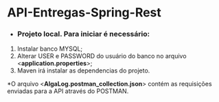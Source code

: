 # API-Entregas-Spring-Rest

- ### **Projeto local. Para iniciar é necessário:**
1. Instalar banco MYSQL;
2. Alterar USER e PASSWORD do usuário do banco no arquivo <**application.properties**>;
3. Maven irá instalar as dependencias do projeto.

*O arquivo <**AlgaLog.postman_collection.json**> contém as requisições enviadas para a API através do POSTMAN.
